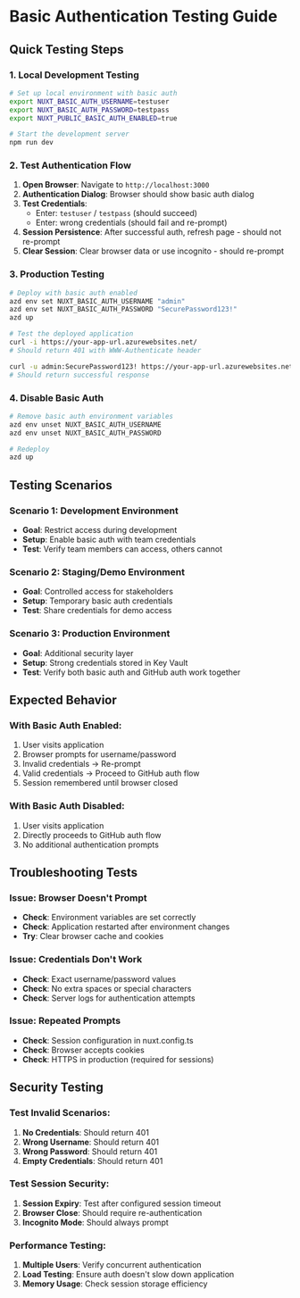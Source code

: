 # Basic Authentication Testing Guide

## Quick Testing Steps

### 1. Local Development Testing

```bash
# Set up local environment with basic auth
export NUXT_BASIC_AUTH_USERNAME=testuser
export NUXT_BASIC_AUTH_PASSWORD=testpass
export NUXT_PUBLIC_BASIC_AUTH_ENABLED=true

# Start the development server
npm run dev
```

### 2. Test Authentication Flow

1. **Open Browser**: Navigate to `http://localhost:3000`
2. **Authentication Dialog**: Browser should show basic auth dialog
3. **Test Credentials**:
   - Enter: `testuser` / `testpass` (should succeed)
   - Enter: wrong credentials (should fail and re-prompt)
4. **Session Persistence**: After successful auth, refresh page - should not re-prompt
5. **Clear Session**: Clear browser data or use incognito - should re-prompt

### 3. Production Testing

```bash
# Deploy with basic auth enabled
azd env set NUXT_BASIC_AUTH_USERNAME "admin"
azd env set NUXT_BASIC_AUTH_PASSWORD "SecurePassword123!"
azd up

# Test the deployed application
curl -i https://your-app-url.azurewebsites.net/
# Should return 401 with WWW-Authenticate header

curl -u admin:SecurePassword123! https://your-app-url.azurewebsites.net/
# Should return successful response
```

### 4. Disable Basic Auth

```bash
# Remove basic auth environment variables
azd env unset NUXT_BASIC_AUTH_USERNAME
azd env unset NUXT_BASIC_AUTH_PASSWORD

# Redeploy
azd up
```

## Testing Scenarios

### Scenario 1: Development Environment
- **Goal**: Restrict access during development
- **Setup**: Enable basic auth with team credentials
- **Test**: Verify team members can access, others cannot

### Scenario 2: Staging/Demo Environment  
- **Goal**: Controlled access for stakeholders
- **Setup**: Temporary basic auth credentials
- **Test**: Share credentials for demo access

### Scenario 3: Production Environment
- **Goal**: Additional security layer
- **Setup**: Strong credentials stored in Key Vault
- **Test**: Verify both basic auth and GitHub auth work together

## Expected Behavior

### With Basic Auth Enabled:
1. User visits application
2. Browser prompts for username/password
3. Invalid credentials → Re-prompt
4. Valid credentials → Proceed to GitHub auth flow
5. Session remembered until browser closed

### With Basic Auth Disabled:
1. User visits application
2. Directly proceeds to GitHub auth flow
3. No additional authentication prompts

## Troubleshooting Tests

### Issue: Browser Doesn't Prompt
- **Check**: Environment variables are set correctly
- **Check**: Application restarted after environment changes
- **Try**: Clear browser cache and cookies

### Issue: Credentials Don't Work
- **Check**: Exact username/password values
- **Check**: No extra spaces or special characters
- **Check**: Server logs for authentication attempts

### Issue: Repeated Prompts
- **Check**: Session configuration in nuxt.config.ts
- **Check**: Browser accepts cookies
- **Check**: HTTPS in production (required for sessions)

## Security Testing

### Test Invalid Scenarios:
1. **No Credentials**: Should return 401
2. **Wrong Username**: Should return 401
3. **Wrong Password**: Should return 401
4. **Empty Credentials**: Should return 401

### Test Session Security:
1. **Session Expiry**: Test after configured session timeout
2. **Browser Close**: Should require re-authentication
3. **Incognito Mode**: Should always prompt

### Performance Testing:
1. **Multiple Users**: Verify concurrent authentication
2. **Load Testing**: Ensure auth doesn't slow down application
3. **Memory Usage**: Check session storage efficiency

